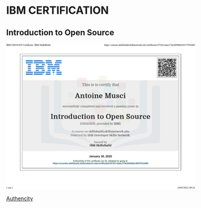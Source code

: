 # IBM CERTIFICATION

## Introduction to Open Source

![certificate](https://github.com/Entwoane/holbertonschool-france-certificates-ibm/blob/main/certificates-trimester-1/certificate_oss.jpg)

[Authencity](https://courses.skillsbuild.skillsnetwork.site/certificates/672011aaac374e2d940be36557934469#)
